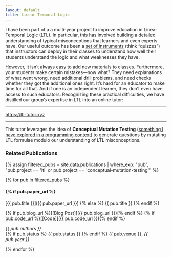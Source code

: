 ```yaml
---
layout: default
title: Linear Temporal Logic
---
```


I have been part of a a multi-year project to improve education in Linear Temporal Logic (LTL).
In particular, this has involved building a detailed understanding of 
typical misconceptions that learners and even experts have. Our useful outcome has been a [set of instruments](https://cs.brown.edu/~sk/Publications/Papers/Published/gpdzdkmnz-miscon-finite-infinite-ltl/) (think “quizzes”) that instructors can deploy in their classes to understand how well their students understand the logic and what weaknesses they have.

However, it isn’t always easy to add new materials to classes. Furthermore, your students make certain mistakes—now what? They need explanations of what went wrong, need additional drill problems, and need checks whether they got the additional ones right. It’s hard for an educator to make time for all that. And if one is an independent learner, they don’t even have access to such educators. Recognizing these practical difficulties, we have distilled our group’s expertise in LTL into an online tutor:

---

https://ltl-tutor.xyz

---

This tutor leverages the idea of **Conceptual Mutation Testing** ([something I have explored in a programming context](https://cs.brown.edu/~sk/Publications/Papers/Published/pgnk-conceptual-examplar/)) to generate questions by mutating LTL formulae modulo our understanding of LTL misconceptions.


### Related Publications

{% assign filtered_pubs = site.data.publications | where_exp: "pub", "pub.project == 'ltl' or pub.project == 'conceptual-mutation-testing'" %}

{% for pub in filtered_pubs %}
#### {% if pub.paper_url %}
[{{ pub.title }}]({{ pub.paper_url }})
{% else %}
{{ pub.title }}
{% endif %}

{% if pub.blog_url %}[[Blog Post]]({{ pub.blog_url }}){% endif %}
{% if pub.code_url %}[[Code]]({{ pub.code_url }}){% endif %}

*{{ pub.authors }}*  
{% if pub.status %} {{ pub.status }} {% endif %} {{ pub.venue }}, _{{ pub.year }}_

{% endfor %}



